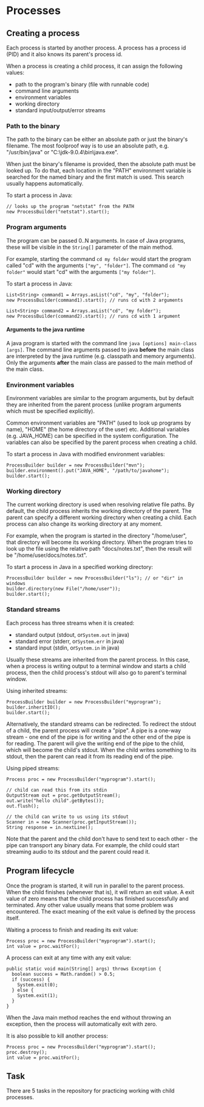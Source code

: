 # Processes

## Creating a process

Each process is started by another process.
A process has a process id (PID) and it also knows its parent's process id.

When a process is creating a child process, it can assign the following values:
* path to the program's binary (file with runnable code)
* command line arguments
* environment variables
* working directory
* standard input/output/error streams

### Path to the binary

The path to the binary can be either an absolute path or just the binary's filename.
The most foolproof way is to use an absolute path, e.g. "/usr/bin/java" or "C:\jdk-9.0.4\bin\java.exe".

When just the binary's filename is provided, then the absolute path must be looked up.
To do that, each location in the "PATH" environment variable is searched for the named binary and the first match is used.
This search usually happens automatically.

To start a process in Java:
```
// looks up the program "netstat" from the PATH
new ProcessBuilder("netstat").start();
```

### Program arguments

The program can be passed 0..N arguments.
In case of Java programs, these will be visible in the `String[]` parameter of the main method.

For example, starting the command `cd my folder` would start the program called "cd" with the arguments `["my", "folder"]`.
The command `cd "my folder"` would start "cd" with the arguments `["my folder"]`.

To start a process in Java:
```
List<String> command1 = Arrays.asList("cd", "my", "folder");
new ProcessBuilder(command1).start(); // runs cd with 2 arguments

List<String> command2 = Arrays.asList("cd", "my folder");
new ProcessBuilder(command2).start(); // runs cd with 1 argument
```

#### Arguments to the java runtime
A java program is started with the command line `java [options] main-class [args]`.
The command line arguments passed to java **before** the main class are interpreted by the java runtime (e.g. classpath and memory arguments).
Only the arguments **after** the main class are passed to the main method of the main class.

### Environment variables

Environment variables are similar to the program arguments, but by default they are inherited from the parent process (unlike program arguments which must be specified explicitly).

Common environment variables are "PATH" (used to look up programs by name), "HOME" (the home directory of the user) etc.
Additional variables (e.g. JAVA_HOME) can be specified in the system configuration.
The variables can also be specified by the parent process when creating a child.

To start a process in Java with modified environment variables:
```
ProcessBuilder builder = new ProcessBuilder("mvn");
builder.environment().put("JAVA_HOME", "/path/to/javahome");
builder.start();
```

### Working directory

The current working directory is used when resolving relative file paths.
By default, the child process inherits the working directory of the parent.
The parent can specify a different working directory when creating a child.
Each process can also change its working directory at any moment.

For example, when the program is started in the directory "/home/user", that directory will become its working directory.
When the program tries to look up the file using the relative path "docs/notes.txt", then the result will be "/home/user/docs/notes.txt".

To start a process in Java in a specified working directory:
```
ProcessBuilder builder = new ProcessBuilder("ls"); // or "dir" in windows
builder.directory(new File("/home/user"));
builder.start();
```

### Standard streams

Each process has three streams when it is created:
* standard output (stdout, or`System.out` in java)
* standard error (stderr, or`System.err` in java)
* standard input (stdin, or`System.in` in java)

Usually these streams are inherited from the parent process.
In this case, when a process is writing output to a terminal window and starts a child process, then the child process's stdout will also go to parent's terminal window.

Using inherited streams:
```
ProcessBuilder builder = new ProcessBuilder("myprogram");
builder.inheritIO();
builder.start();
```

Alternatively, the standard streams can be redirected.
To redirect the stdout of a child, the parent process will create a "pipe".
A pipe is a one-way stream - one end of the pipe is for writing and the other end of the pipe is for reading.
The parent will give the writing end of the pipe to the child, which will become the child's stdout.
When the child writes something to its stdout, then the parent can read it from its reading end of the pipe.

Using piped streams:
```
Process proc = new ProcessBuilder("myprogram").start();

// child can read this from its stdin
OutputStream out = proc.getOutputStream();
out.write("hello child".getBytes());
out.flush();

// the child can write to us using its stdout
Scanner in = new Scanner(proc.getInputStream());
String response = in.nextLine();
```

Note that the parent and the child don't have to send text to each other - the pipe can transport any binary data.
For example, the child could start streaming audio to its stdout and the parent could read it.

## Program lifecycle

Once the program is started, it will run in parallel to the parent process.
When the child finishes (whenever that is), it will return an exit value.
A exit value of zero means that the child process has finished successfully and terminated.
Any other value usually means that some problem was encountered.
The exact meaning of the exit value is defined by the process itself.

Waiting a process to finish and reading its exit value:
```
Process proc = new ProcessBuilder("myprogram").start();
int value = proc.waitFor();
```

A process can exit at any time with any exit value:
```
public static void main(String[] args) throws Exception {
  boolean success = Math.random() > 0.5;
  if (success) {
    System.exit(0);
  } else {
    System.exit(1);
  }
}
```

When the Java main method reaches the end without throwing an exception, then the process will automatically exit with zero.

It is also possible to kill another process:
```
Process proc = new ProcessBuilder("myprogram").start();
proc.destroy();
int value = proc.waitFor();
```

## Task

There are 5 tasks in the repository for practicing working with child processes.
